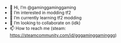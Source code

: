 - 👋 Hi, I’m @gaminggaminggaming
- 👀 I’m interested in modding tf2
- 🌱 I’m currently learning tf2 modding
- 💞️ I’m looking to collaborate on (idk)
- 📫 How to reach me (steam: https://steamcommunity.com/id/gggaminggaminggg)

<!---
gaminggaminggaming/gaminggaminggaming is a ✨ special ✨ repository because its `README.md` (this file) appears on your GitHub profile.
You can click the Preview link to take a look at your changes.
--->
